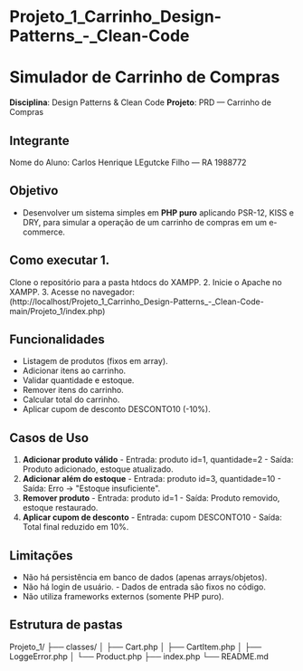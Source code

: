 # Projeto_1_Carrinho_Design-Patterns_-_Clean-Code

# Simulador de Carrinho de Compras 

**Disciplina**: Design Patterns & Clean Code 
**Projeto**: PRD — Carrinho de Compras 

## Integrante
Nome do Aluno: Carlos Henrique LEgutcke Filho — RA 1988772


##  Objetivo 

- Desenvolver um sistema simples em **PHP puro** aplicando PSR-12, KISS e DRY, para simular a operação de um carrinho de compras em um e-commerce. 


##  Como executar 1. 

Clone o repositório para a pasta htdocs do XAMPP. 
2. Inicie o Apache no XAMPP. 
3. Acesse no navegador: (http://localhost/Projeto_1_Carrinho_Design-Patterns_-_Clean-Code-main/Projeto_1/index.php)


##  Funcionalidades 

- Listagem de produtos (fixos em array).
- Adicionar itens ao carrinho.
- Validar quantidade e estoque.
- Remover itens do carrinho.
- Calcular total do carrinho.
- Aplicar cupom de desconto DESCONTO10 (-10%).


##  Casos de Uso

1. **Adicionar produto válido** - Entrada: produto id=1, quantidade=2 - Saída: Produto adicionado, estoque atualizado.
2. **Adicionar além do estoque** - Entrada: produto id=3, quantidade=10 - Saída: Erro → "Estoque insuficiente".
3. **Remover produto** - Entrada: produto id=1 - Saída: Produto removido, estoque restaurado.
4. **Aplicar cupom de desconto** - Entrada: cupom DESCONTO10 - Saída: Total final reduzido em 10%.


##  Limitações

- Não há persistência em banco de dados (apenas arrays/objetos).
- Não há login de usuário. - Dados de entrada são fixos no código.
- Não utiliza frameworks externos (somente PHP puro).

##  Estrutura de pastas
 Projeto_1/ 
 ├── classes/ 
 │ ├── Cart.php 
 │ ├── CartItem.php 
 │ ├── LoggeError.php 
 │ └── Product.php 
 ├── index.php 
 └── README.md

